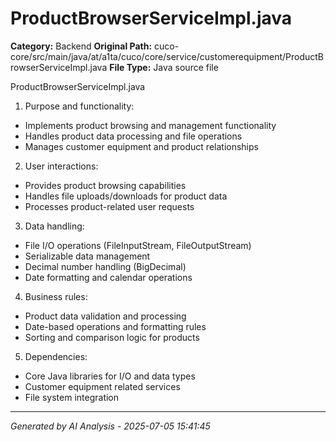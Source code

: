 # ProductBrowserServiceImpl.java

**Category:** Backend
**Original Path:** cuco-core/src/main/java/at/a1ta/cuco/core/service/customerequipment/ProductBrowserServiceImpl.java
**File Type:** Java source file

ProductBrowserServiceImpl.java
1. Purpose and functionality:
- Implements product browsing and management functionality
- Handles product data processing and file operations
- Manages customer equipment and product relationships

2. User interactions:
- Provides product browsing capabilities
- Handles file uploads/downloads for product data
- Processes product-related user requests

3. Data handling:
- File I/O operations (FileInputStream, FileOutputStream)
- Serializable data management
- Decimal number handling (BigDecimal)
- Date formatting and calendar operations

4. Business rules:
- Product data validation and processing
- Date-based operations and formatting rules
- Sorting and comparison logic for products

5. Dependencies:
- Core Java libraries for I/O and data types
- Customer equipment related services
- File system integration

---
*Generated by AI Analysis - 2025-07-05 15:41:45*
